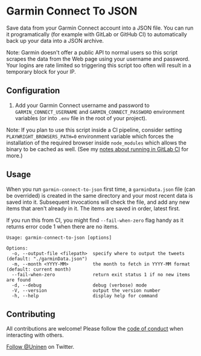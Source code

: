 # Garmin Connect To JSON

Save data from your Garmin Connect account into a JSON file. You can run it programatically (for example with GitLab or GitHub CI) to automatically back up your data into a JSON archive.

Note: Garmin doesn't offer a public API to normal users so this script scrapes the data from the Web page using your username and password. Your logins are rate limited so triggering this script too often will result in a temporary block for your IP.

## Configuration

1. Add your Garmin Connect username and password to `GARMIN_CONNECT_USERNAME` and `GARMIN_CONNECT_PASSWORD` environment variables (or into `.env` file in the root of your project).

Note: If you plan to use this script inside a CI pipeline, consider setting `PLAYWRIGHT_BROWSERS_PATH=0` environment variable which forces the installation of the required browser inside `node_modules` which allows the binary to be cached as well. (See my [notes about running in GitLab CI](https://til.unessa.net/gitlab/playwright-gitlab-ci/) for more.)

## Usage

When you run `garmin-connect-to-json` first time, a `garminData.json` file (can be overrided) is created in the same directory and your most recent data is saved into it. Subsequent invocations will check the file, and add any new items that aren't already in it. The items are saved in order, latest first.

If you run this from CI, you might find `--fail-when-zero` flag handy as it returns error code 1 when there are no items.

```
Usage: garmin-connect-to-json [options]

Options:
  -o, --output-file <filepath>  specify where to output the tweets (default: "./garminData.json")
  -m, --month <YYYY-MM>         the month to fetch in YYYY-MM format (default: current month)
  --fail-when-zero              return exit status 1 if no new items are found
  -d, --debug                   debug (verbose) mode
  -V, --version                 output the version number
  -h, --help                    display help for command
```

## Contributing

All contributions are welcome! Please follow the [code of conduct](./CODE_OF_CONDUCT.md) when interacting with others.

[Follow @Uninen](https://twitter.com/uninen) on Twitter.
